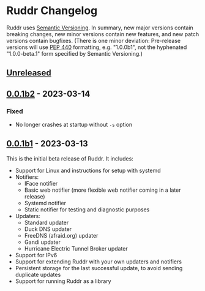 Ruddr Changelog
===============

Ruddr uses [Semantic Versioning][semver]. In summary, new major versions
contain breaking changes, new minor versions contain new features, and new
patch versions contain bugfixes. (There is one minor deviation: Pre-release
versions will use [PEP 440][pep440] formatting, e.g.  "1.0.0b1", not the
hyphenated "1.0.0-beta.1" form specified by Semantic Versioning.)

[Unreleased]
------------

[0.0.1b2] - 2023-03-14
----------------------

### Fixed

- No longer crashes at startup without `-s` option

[0.0.1b1] - 2023-03-13
----------------------

This is the initial beta release of Ruddr. It includes:

- Support for Linux and instructions for setup with systemd
- Notifiers:
  * IFace notifier
  * Basic web notifier (more flexible web notifier coming in a later release)
  * Systemd notifier
  * Static notifier for testing and diagnostic purposes
- Updaters:
  * Standard updater
  * Duck DNS updater
  * FreeDNS (afraid.org) updater
  * Gandi updater
  * Hurricane Electric Tunnel Broker updater
- Support for IPv6
- Support for extending Ruddr with your own updaters and notifiers
- Persistent storage for the last successful update, to avoid sending duplicate
  updates
- Support for running Ruddr as a library

[semver]: https://semver.org/
[pep440]: https://www.python.org/dev/peps/pep-0440/#version-scheme

[Unreleased]: https://github.com/dominickpastore/ruddr/compare/v0.0.1b2...dev
[0.0.1b2]: https://github.com/dominickpastore/ruddr/compare/v0.0.1b1...v0.0.1b2
[0.0.1b1]: https://github.com/dominickpastore/ruddr/compare/v0.0.0...v0.0.1b1
